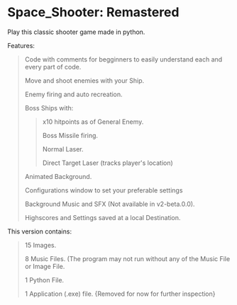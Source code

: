 # Space_Shooter: Remastered

Play this classic shooter game made in python.

Features:
>Code with comments for begginners to easily understand each and every part of code.
>
>Move and shoot enemies with your Ship.
>
>Enemy firing and auto recreation.
>
>Boss Ships with:
>  >x10 hitpoints as of General Enemy.
>  >
>  >Boss Missile firing.
>  >
>  >Normal Laser.
>  >
>  >Direct Target Laser (tracks player's location)
>
>Animated Background.
>
>Configurations window to set your preferable settings
>
>Background Music and SFX (Not available in v2-beta.0.0).
>
>Highscores and Settings saved at a local Destination.


This version contains:
>15 Images.
>
>8 Music Files. (The program may not run without any of the Music File or Image File.
>
>1 Python File.
>
>1 Application (.exe) file. {Removed for now for further inspection}
